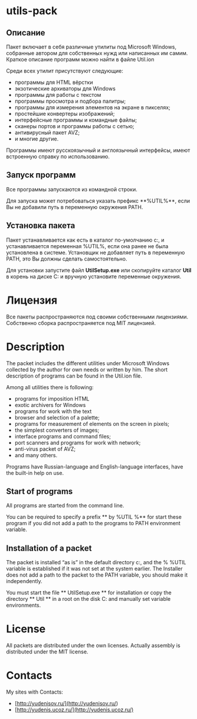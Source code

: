# utils-pack

## Описание

Пакет включает в себя различные утилиты под Microsoft Windows, собранные
автором для собственных нужд или написанных им самим. Краткое описание
программ можно найти в файле Util.ion

Среди всех утилит присутствуют следующие:

  - программы для HTML вёрстки
  - экзотические архиваторы для Windows
  - программы для работы с текстом
  - программы просмотра и подбора палитры;
  - программы для измерения элементов на экране в пикселях;
  - простейшие конвертеры изображений;
  - интерфейсные программы и командные файлы;
  - сканеры портов и программы работы с сетью;
  - антивирусный пакет AVZ;
  - и многие другие.

Программы имеют русскоязычный и англоязычный интерфейсы, имеют
встроенную справку по использованию.

## Запуск программ

Все программы запускаются из командной строки.

Для запуска может потребоваться указать префикс \*\*%UTIL%\*\*, если Вы
не добавили путь в переменную окружения PATH.

## Установка пакета

Пакет устанавливается как есть в каталог по-умолчанию c:, и
устанавливается переменная %UTIL%, если она ранее не была
установлена в системе. Установщик не добавляет путь в переменную PATH,
это Вы должны сделать самостоятельно.

Для установки запустите файл **UtilSetup.exe** или скопируйте каталог
**Util** в корень на диске C: и вручную установите переменные окружения.

# Лицензия

Все пакеты распространяются под своими собственными лицензиями.
Собственно сборка распространяется под MIT лицензией.

# Description

The packet includes the different utilities under Microsoft Windows
collected by the author for own needs or written by him. The short
description of programs can be found in the Util.ion file.

Among all utilities there is following:

  - programs for imposition HTML
  - exotic archivers for Windows
  - programs for work with the text
  - browser and selection of a palette;
  - programs for measurement of elements on the screen in pixels;
  - the simplest converters of images;
  - interface programs and command files;
  - port scanners and programs for work with network;
  - anti-virus packet of AVZ;
  - and many others.

Programs have Russian-language and English-language interfaces, have the
built-in help on use.

## Start of programs

All programs are started from the command line.

You can be required to specify a prefix \*\* by %UTIL %\*\* for start
these program if you did not add a path to the programs to PATH
environment variable.

## Installation of a packet

The packet is installed “as is” in the default directory c:, and the %
%UTIL variable is established if it was not set at the system earlier.
The Installer does not add a path to the packet to the PATH variable,
you should make it independently.

You must start the file \*\* UtilSetup.exe \*\* for installation or copy
the directory \*\* Util \*\* in a root on the disk C: and manually set
variable environments.

# License

All packets are distributed under the own licenses. Actually assembly is
distributed under the MIT license.


# Contacts

My sites with Contacts:

- [http://yudenisov.ru/](<http://yudenisov.ru/>)
- [http://yudenis.ucoz.ru/](http://yudenis.ucoz.ru/)

